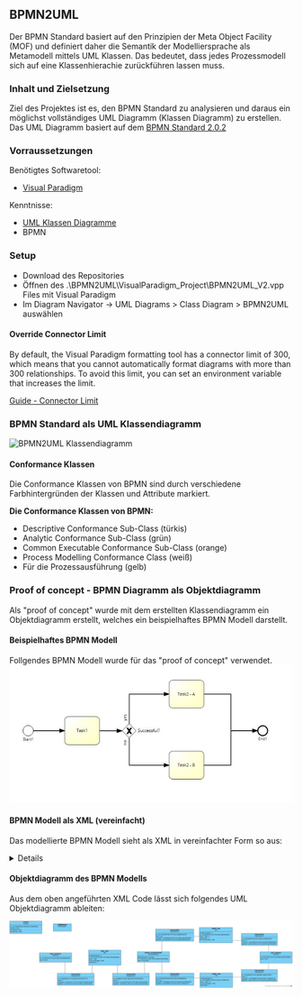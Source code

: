 ## BPMN2UML

Der BPMN Standard basiert auf den Prinzipien der Meta Object Facility (MOF) und definiert daher die Semantik der Modelliersprache als Metamodell mittels UML Klassen. Das bedeutet, dass jedes Prozessmodell sich auf eine Klassenhierachie zurückführen lassen muss.

### Inhalt und Zielsetzung

Ziel des Projektes ist es, den BPMN Standard zu analysieren und daraus ein möglichst vollständiges UML Diagramm (Klassen Diagramm) zu erstellen. Das UML Diagramm basiert auf dem [BPMN Standard 2.0.2](https://www.omg.org/spec/BPMN/2.0.2/)

### Vorraussetzungen

Benötigtes Softwaretool:

* [Visual Paradigm](https://www.visual-paradigm.com/download/community.jsp)

Kenntnisse:
* [UML Klassen Diagramme](https://developer.ibm.com/articles/an-introduction-to-uml/)
* BPMN

### Setup

* Download des Repositories
* Öffnen des .\BPMN2UML\VisualParadigm_Project\BPMN2UML_V2.vpp Files mit Visual Paradigm
* Im Diagram Navigator -> UML Diagrams > Class Diagram > BPMN2UML auswählen

#### Override Connector Limit

By default, the Visual Paradigm formatting tool has a connector limit of 300, which means that you cannot automatically format diagrams with more than 300 relationships. To avoid this limit, you can set an environment variable that increases the limit.

[Guide - Connector Limit](https://knowhow.visual-paradigm.com/diagramming/max-number-connector-layout/)

### BPMN Standard als UML Klassendiagramm

![BPMN2UML Klassendiagramm](./ClassDiagram/BPMN2UML_2019_11_22.jpg "Klassendiagramm")

#### Conformance Klassen

Die Conformance Klassen von BPMN sind durch verschiedene Farbhintergründen der Klassen und Attribute markiert.

**Die Conformance Klassen von BPMN:**

* Descriptive Conformance Sub-Class (türkis)
* Analytic Conformance Sub-Class (grün)
* Common Executable Conformance Sub-Class (orange)
* Process Modelling Conformance Class (weiß)
* Für die Prozessausführung (gelb)

### Proof of concept - BPMN Diagramm als Objektdiagramm

Als "proof of concept" wurde mit dem erstellten Klassendiagramm ein Objektdiagramm erstellt, welches ein beispielhaftes BPMN Modell darstellt.

#### Beispielhaftes BPMN Modell

Follgendes BPMN Modell wurde für das "proof of concept" verwendet.
![Test BPMN](./ObjectDiagram/BPMN2UML_Test_BPMN.jpg "Test BPMN")

#### BPMN Modell als XML (vereinfacht)

Das modellierte BPMN Modell sieht als XML in vereinfachter Form so aus:

<details>

````xml
<?xml>
   <process id="sid-21543069-f5db-4c09-8a35-c13bb8558a3e" isClosed="false" isExecutable="false" processType="None">
      <startEvent id="sid-C6FC241F-F72E-4720-BE76-FDD590A42CB6" name="Start1">
         <outgoing>sid-62B4BF65-7D17-4656-88AF-D0AC23817F7D</outgoing>
      </startEvent>
      <task completionQuantity="1" id="sid-1678751B-3DFD-4C2F-B0B1-2BC82502AD5E" isForCompensation="false" name="Task1" startQuantity="1">
         <incoming>sid-62B4BF65-7D17-4656-88AF-D0AC23817F7D</incoming>
         <outgoing>sid-9BEB1D13-5E3F-485A-A8D7-4FB975A6C647</outgoing>
      </task>
      <endEvent id="sid-8713CB15-5127-407C-8B73-D2A7487CB9D6" name="End1">
         <incoming>sid-D2A826FE-6253-47FD-9B2C-A243044A034C</incoming>
         <incoming>sid-CB58CE8F-707A-4498-BB42-ADDA41420911</incoming>
      </endEvent>
      <exclusiveGateway gatewayDirection="Diverging" id="sid-0E620CE2-39F3-4DC3-B2BA-B4C0EF663099" name="Successful?">
         <incoming>sid-9BEB1D13-5E3F-485A-A8D7-4FB975A6C647</incoming>
         <outgoing>sid-91E8499A-E839-4D5C-B7B8-53BA0886EDED</outgoing>
         <outgoing>sid-7CB37B08-D365-4F97-82DC-B6BB0DBD5F2D</outgoing>
      </exclusiveGateway>
      <task completionQuantity="1" id="sid-AAA09D7E-AFF9-475A-9388-388D560295E6" isForCompensation="false" name="Task2 - A" startQuantity="1">
         <incoming>sid-7CB37B08-D365-4F97-82DC-B6BB0DBD5F2D</incoming>
         <outgoing>sid-D2A826FE-6253-47FD-9B2C-A243044A034C</outgoing>
      </task>
      <task completionQuantity="1" id="sid-81900967-2F94-4816-8762-C15280E4F745" isForCompensation="false" name="Task2 - B" startQuantity="1">
         <incoming>sid-91E8499A-E839-4D5C-B7B8-53BA0886EDED</incoming>
         <outgoing>sid-CB58CE8F-707A-4498-BB42-ADDA41420911</outgoing>
      </task>
      <sequenceFlow id="sid-62B4BF65-7D17-4656-88AF-D0AC23817F7D" name="" sourceRef="sid-C6FC241F-F72E-4720-BE76-FDD590A42CB6" targetRef="sid-1678751B-3DFD-4C2F-B0B1-2BC82502AD5E">
      </sequenceFlow>
      <sequenceFlow id="sid-9BEB1D13-5E3F-485A-A8D7-4FB975A6C647" name="" sourceRef="sid-1678751B-3DFD-4C2F-B0B1-2BC82502AD5E" targetRef="sid-0E620CE2-39F3-4DC3-B2BA-B4C0EF663099">
      </sequenceFlow>
      <sequenceFlow id="sid-91E8499A-E839-4D5C-B7B8-53BA0886EDED" name="no" sourceRef="sid-0E620CE2-39F3-4DC3-B2BA-B4C0EF663099" targetRef="sid-81900967-2F94-4816-8762-C15280E4F745">
      </sequenceFlow>
      <sequenceFlow id="sid-7CB37B08-D365-4F97-82DC-B6BB0DBD5F2D" name="yes" sourceRef="sid-0E620CE2-39F3-4DC3-B2BA-B4C0EF663099" targetRef="sid-AAA09D7E-AFF9-475A-9388-388D560295E6">
      </sequenceFlow>
      <sequenceFlow id="sid-D2A826FE-6253-47FD-9B2C-A243044A034C" name="" sourceRef="sid-AAA09D7E-AFF9-475A-9388-388D560295E6" targetRef="sid-8713CB15-5127-407C-8B73-D2A7487CB9D6">
      </sequenceFlow>
      <sequenceFlow id="sid-CB58CE8F-707A-4498-BB42-ADDA41420911" name="" sourceRef="sid-81900967-2F94-4816-8762-C15280E4F745" targetRef="sid-8713CB15-5127-407C-8B73-D2A7487CB9D6">
      </sequenceFlow>
   </process>
   <bpmndi:BPMNDiagram id="sid-140bc4a4-1889-4f59-b8c1-2043e114ba49">
      <!-- Diagram and rendering information -->
   </bpmndi:BPMNDiagram>
</definitions>

````

</details>

#### Objektdiagramm des BPMN Modells
Aus dem oben angeführten XML Code lässt sich folgendes UML Objektdiagramm ableiten:

![Objektdiagramm](./ObjectDiagram/Obj_BPMN2UML_Test1.jpg "Objektdiagramm")
